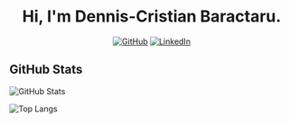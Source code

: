 
  
<span align="center">
  <h1>Hi, I'm Dennis-Cristian Baractaru.</h1>


[![GitHub](https://img.shields.io/badge/GitHub-Sniper8RO-black)](https://github.com/Sniper8RO)
[![LinkedIn](https://img.shields.io/badge/LinkedIn-dennis-cristian-baractaru-blue)](https://www.linkedin.com/in/dennis-cristian-baractaru/)

  </span>

## GitHub Stats
  
![GitHub Stats](https://github-readme-stats.vercel.app/api?username=Sniper8RO&show_icons=true&icon_color=805AD5&text_color=718096&bg_color=ffffff00&hide_title=true&include_all_commits=true&count_private=true&hide_border=true)

![Top Langs](https://github-readme-stats.vercel.app/api/top-langs/?username=Sniper8RO&layout=compact&icon_color=805AD5&text_color=718096&bg_color=ffffff00&hide_border=true&langs_count=8&hide=Blade,Hack)

